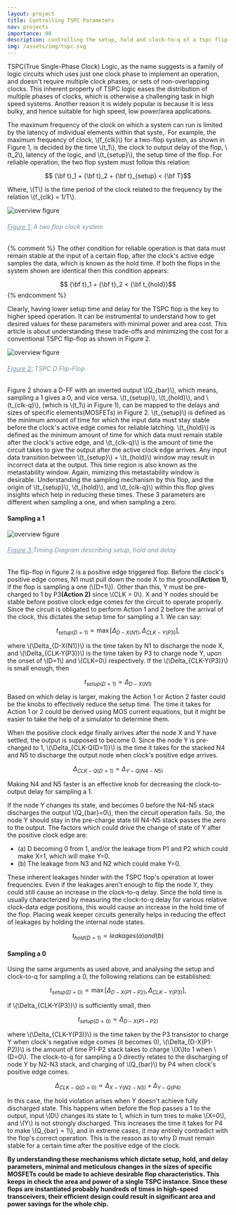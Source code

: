 ```yaml
---
layout: project
title: Controlling TSPC Parameters
nav: projects
importance: 90
description: controlling the setup, hold and clock-to-q of a tspc flip-flop
img: /assets/img/tspc.svg
---
```



TSPC(True Single-Phase Clock) Logic, as the name suggests is a family of logic circuits which uses just one clock phase to implement an operation, and doesn't require multiple clock phases, or sets of non-overlapping clocks. This inherent property of TSPC logic eases the distribution of multiple phases of clocks, which is otherwise a challenging task in high speed systems. Another reason it is widely popular is because it is less bulky, and hence suitable for high speed, low power/area applications.      

The maximum frequency of the clock on which a system can run is limited by the latency of individual elements within that syste,. For example, the maximum frequency of clock, \\(f_{clk}\\) for a two-flop system, as shown in Figure 1, is decided by the time \\(t_1\\), the clock to output delay of the flop, \\(t_2\\), latency of the logic, and \\(t_{setup}\\), the setup time of the flop. For reliable operation, the two flop system must follow this relation:

$$ {\bf t}_1 + {\bf t}_2 + {\bf t}_{setup} < {\bf T}$$

Where, \\(T\\) is the time period of the clock related to the frequency by the relation \\(f_{clk} = 1/T\\).

<div class="container-fluid text-center mt-4 p-0">
  <img class="img-responsive col-12 col-sm-10 col-md-6 ml-auto mr-auto" src="{{ '/assets/img/clock_system.svg' | prepend: site.baseurl | prepend: site.url }}" alt="overview figure">
  <h6 class="font-italic text-center mt-2" style="color: #78909c;"><u>Figure 1:</u> A two flop clock system</h6>
</div>

{% comment %}
The other condition for reliable operation is that data must remain stable at the input of a certain flop, after the clock's active edge samples the data, which is known as the hold time. If both the flops in the system shown are identical then this condition appears:

$$ {\bf t}_1 + {\bf t}_2 < {\bf t_{hold}}$$
{% endcomment %}

Clearly, having lower setup time and delay for the TSPC flop is the key to higher speed operation. It can be instrumental to understand how to get desired values for these parameters with minimal power and area cost. This article is about understanding these trade-offs and minimizing the cost for a conventional TSPC flip-flop as shown in Figure 2.

<div class="container-fluid text-center mt-4 p-0">
  <img class="img-responsive col-12 col-sm-10 col-md-6 ml-auto mr-auto" src="{{ '/assets/img/tspc.svg' | prepend: site.baseurl | prepend: site.url }}" alt="overview figure">
  <h6 class="font-italic text-center mt-2" style="color: #78909c;"><u>Figure 2:</u> TSPC D Flip-Flop</h6>
</div>

Figure 2 shows a D-FF with an inverted output \\(Q_{bar}\\), which means, sampling a 1 gives a 0, and vice versa. \\(t_{setup}\\), \\(t_{hold}\\), and \\(t_{clk-q}\\), (which is \\(t_1\\) in Figure 1), can be mapped to the delays and sizes of specific elements(MOSFETs) in Figure 2. \\(t_{setup}\\) is defined as the minimum amount of time for which the input data must stay stable before the clock's active edge comes for reliable latching. \\(t_{hold}\\) is defined as the minimum amount of time for which data must remain stable after the clock's active edge, and \\(t_{clk-q}\\) is the amount of time the circuit takes to give the output after the active clock edge arrives. Any input data transition between \\(t_{setup}\\) + \\(t_{hold}\\) window may result in incorrect data at the output. This time region is also known as the metastability window. Again, mimizing this metastability window is desirable. Understanding the sampling mechanism by this flop, and the origin of \\(t_{setup}\\), \\(t_{hold}\\), and \\(t_{clk-q}\\) within this flop gives insights which help in reducing these times. These 3 parameters are different when sampling a one, and when sampling a zero.

<h4 class="title mt-4 p-0 text-left">Sampling a 1</h4>

<div class="container-fluid text-center mt-4 p-0">
  <img class="img-responsive col-12 col-sm-10 col-md-6 ml-auto mr-auto" src="{{ '/assets/img/sampling1.svg' | prepend: site.baseurl | prepend: site.url }}" alt="overview figure">
  <h6 class="font-italic text-center mt-2" style="color: #78909c;"><u>Figure 3:</u>Timing Diagram describing setup, hold and delay</h6>
</div>

The flip-flop in figure 2 is a positive edge triggered flop. Before the clock's positive edge comes, N1 must pull down the node X to the ground<b>(Action 1)</b>, if the flop is sampling a one (\\(D=1\\)). Other than this, Y must be pre-charged to 1 by P3<b>(Action 2)</b> since \\(CLK = 0\\). X and Y nodes should be stable before postive clock edge comes for the circuit to operate properly. Since the circuit is obligated to perform Action 1 and 2 before the arrival of the clock, this dictates the setup time for sampling a 1. We can say:

$$ t_{setup(D=1)} \propto \max{[\Delta_{D-X(N1)}, \Delta_{CLK-Y(P3)}]}, $$

where \\(\Delta_{D-X(N1)}\\) is the time taken by N1 to discharge the node X, and \\(\Delta_{CLK-Y(P3)}\\) is the time taken by P3 to charge node Y, upon the onset of \\(D=1\\) and \\(CLK=0\\) respectively. If the \\(\Delta_{CLK-Y(P3)}\\) is small enough, then  

$$ t_{setup(D=1)} \propto \Delta_{D-X(N1)}$$

<!-- since P3 starts to charge the node Y before the N1 starts to discharge the node X, because CLK becomes 0 before the D becomes 1, as shown in the Figure 3.-->

 Based on which delay is larger, making the Action 1 or Action 2 faster could be the knobs to effectively reduce the setup time. The time it takes for Action 1 or 2 could be derived using MOS current equations, but it might be easier to take the help of a simulator to determine them.

 When the positive clock edge finally arrives after the node X and Y have settled, the output is supposed to become 0. Since the node Y is pre-charged to 1, \\(\Delta_{CLK-Q(D=1)}\\) is the time it takes for the stacked N4 and N5 to discharge the output node when clock's positive edge arrives.

$$ \Delta_{CLK-Q(D=1)} = \Delta_{Y-Q(N4-N5)} $$

Making N4 and N5 faster is an effective knob for decreasing the clock-to-output delay for sampling a 1.

If the node Y changes its state, and becomes 0 before the N4-N5 stack discharges the output \\(Q_{bar}=0\\), then the circuit operation fails. So, the node Y should stay in the pre-charge state till N4-N5 stack passes the zero to the output. The factors which could drive the change of state of Y after the positive clock edge are:

- (a) D becoming 0 from 1, and/or the leakage from P1 and P2 which could make X=1, which will make Y=0.
- (b) The leakage from N3 and N2 which could make Y=0.

These inherent leakages hinder with the TSPC flop's operation at lower frequencies. Even if the leakages aren't enough to flip the node Y, they could still cause an increase in the clock-to-q delay. Since the hold time is usually characterized by measuring the clock-to-q delay for various relative clock-data edge positions, this would cause an increase in the hold time of the flop. Placing weak keeper circuits generally helps in reducing the effect of leakages by holding the internal node states.   

$$ t_{hold(D=1)} \propto leakages (a) and (b)$$

<h4 class="title mt-4 p-0 text-left">Sampling a 0</h4>
Using the same arguments as used above, and analysing the setup and clock-to-q for sampling a 0, the following relations can be established:


$$ t_{setup(D=0)} \propto \max{[\Delta_{D-X(P1-P2)}, \Delta_{CLK-Y(P3)}]}, $$

if \\(\Delta_{CLK-Y(P3)}\\) is sufficiently small, then

$$ t_{setup(D=0)} \propto \Delta_{D-X(P1-P2)}$$

where \\(\Delta_{CLK-Y(P3)}\\) is the time taken by the P3 transistor to charge Y when clock's negative edge comes (it becomes 0), \\(\Delta_{D-X(P1-P2)}\\) is the amount of time P1-P2 stack takes to charge \\(X\\)to 1 when \\(D=0\\). The clock-to-q for sampling a 0 directly relates to the discharging of node Y by N2-N3 stack, and charging of \\(Q_{bar}\\) by P4 when clock's positive edge comes.

$$ \Delta_{CLK-Q(D=0)} \propto \Delta_{X-Y(N2-N3)} + \Delta_{Y-Q(P4)} $$

In this case, the hold violation arises when Y doesn't achieve fully discharged state. This happens when before the flop passes a 1 to the output, input \\(D\\) changes its state to 1, which in turn tries to make \\(X=0\\), and \\(Y\\) is not strongly discharged. This increases the time it takes for P4 to make \\(Q_{bar} = 1\\), and in extreme cases, it may entirely contradict with the flop's correct operation. This is the reason as to why D must remain stable for a certain time after the positive edge of the clock.

<b>By understanding these mechanisms which dictate setup, hold, and delay parameters, minimal and meticulous changes in the sizes of specific MOSFETs could be made to achieve desirable flop characteristics. This keeps in check the area and power of a single TSPC instance. Since these flops are instantiated probably hundreds of times in high-speed transceivers, their efficient design could result in significant area and power savings for the whole chip.</b> 
